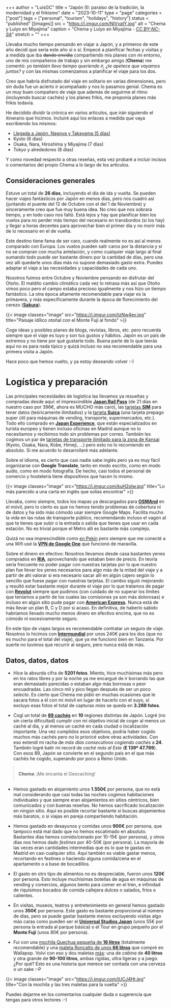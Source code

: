 +++
author = "LuisGC"
title = "Japón (I): paraíso de la tradición, la modernidad y el frikismo"
date = "2023-10-11"
type = "page"
categories = ["post"]
tags = ["personal", "tourism", "holidays", "history"]
status = "published"
[[images]]
  src = "https://i.imgur.com/NIVvatY.jpg"
  alt = "Chema y Luiyo en Miyajima"
  caption = "Chema y Luiyo en Miyajima - <a href='http://creativecommons.org/licenses/by-nc-sa/3.0/'><i>CC BY-NC-SA</i></a>"
  stretch = ""
+++

Llevaba mucho tiempo pensando en viajar a Japón, y a primeros de este año decidí que sería este año sí o sí. Empecé a planificar fechas y visitas y a medida que iba ~~dando envidia~~ compartiendo mis planes con mi entorno, uno de mis compañeros de trabajo y sin embargo amigo (**Chema**) me comentó: _yo también llevo tiempo queriendo ir, ¿te apetece que vayamos juntos?_ y con las mismas comenzamos a planificar el viaje para los dos.

Creo que habría disfrutado del viaje en solitario en varias dimensiones, pero sin duda fue un acierto ir acompañado y nos lo pasamos genial. Chema es un muy buen compañero de viaje que además de seguirme el ritmo (incluyendo buscar cachés) y los planes frikis, me proponía planes más frikis todavía.

He decidido dividir la crónica en varios artículos, que irán siguiendo el itinerario que hicimos. Incluiré aquí los enlaces a medida que vaya escribiendo los mismos:
* [Llegada a Japón, Nagoya y Takayama (5 días)](/blog/2023/10/japon-2-nagoya-takayama/)
* Kyoto (6 días)
* Osaka, Nara, Hiroshima y Miyajima (7 días)
* Tokyo y alrededores (8 días)

Y como novedad respecto a otras reseñas, esta vez probaré a incluir incisos o comentarios del propio Chema a lo largo de los artículos.

## Consideraciones generales

Estuve un total de **26 días**, incluyendo el día de ida y vuelta. Se pueden hacer viajes fantásticos por Japón en menos días, pero nos cuadró así (juntando el puente del 12 de Octubre con el del 1 de Noviembre) y sinceramente creo que fue muy buena idea. No creo que nos sobrara tiempo, y en todo caso nos faltó. Está lejos y hay que planificar bien los vuelos para no perder más tiempo del necesario en transbordos (si los hay) y llegar a horas decentes para aprovechar bien el primer día y no morir más de lo necesario en el de vuelta.

Este destino tiene fama de ser caro, cuando realmente no es así al menos comparado con Europa. Los vuelos pueden salir caros por la distancia y si no se compran con mucha antelación, y como cualquier viaje largo al final sumando todo puede ser bastante dinero por la cantidad de días, pero una vez allí quedarte unos días más no supone demasiado gasto extra. Puedes adaptar el viaje a las necesidades y capacidades de cada uno.

Nosotros fuimos entre Octubre y Noviembre pensando en disfrutar del Otoño. El maldito cambio climático cada vez lo retrasa más así que Otoño vimos poco pero el campo estaba precioso igualmente y nos hizo un tiempo fantástico. La otra época altamente recomendable para viajar es la primavera, y más específicamente durante la época de florecimiento del cerezo ([**Sakura**](https://es.wikipedia.org/wiki/Sakura_(cerezo))).

{{< image classes="image" src="https://i.imgur.com/tzNw4ev.jpg" title="Paisaje idílico otoñal con el Monte Fuji al fondo" >}}

Coge ideas y posibles planes de blogs, revistas, libros, etc. pero recuerda siempre que el viaje es tuyo y son tus gustos y hábitos. Japón es un país de extremos y no tiene por qué gustarte todo. Buena parte de lo que leerás aquí no es para nada típico y quizá incluso no sea recomendable para una primera visita a Japón.

Hace poco que hemos vuelto, y ya estoy deseando volver :-)

# Logística y preparación

Las principales necesidades de logística las llevamos ya resueltas y compradas desde aquí: el imprescindible [**Japan Rail Pass**](https://www.japan-experience.com/es/transporte/japan-rail-pass/nacional) (de 21 días en nuestro caso por 396€, ahora es MUCHO más caro), las [tarjetas **SIM**](https://www.japan-experience.com/es/conexion-a-internet/tarjeta-sim) para tener datos (teóricamente ilimitados) y la [tarjeta **Suica**](https://www.japan-experience.com/es/transporte/tarjeta-prepago/suica) (una tarjeta prepago super útil para máquinas de vending, transporte, supermercados, etc.). Todo ello comprado en [**Japan Experience**](https://www.japan-experience.com/es/), que están especializados en turista europeo y tienen incluso oficinas en Madrid aunque no lo necesitamos y recibimos todo sin problemas por correo. También les cogimos un par de [tarjetas de transporte ilimitado para la zona de Kansai](https://www.japan-experience.com/es/transporte/tarjeta-prepago/kyoto-nara-osaka-3-day-pass) (Kyoto, Osaka, Nara, Kobe, Himeji, ...) pero esto no lo recomiendo en absoluto. Si me acuerdo lo desarrollaré más adelante.

Sobre el idioma, es cierto que casi nadie sabe inglés pero ya es muy fácil organizarse con **Google Translate**, tanto en modo escrito, como en modo audio, como en modo fotografía. De hecho, casi todos el personal de comercio y hostelería tiene dispositivos que hacen lo mismo.

{{< image classes="image" src="https://i.imgur.com/kuH2olw.jpg" title="Lo más parecido a una carta en inglés que solías encontrar" >}}

Llevaba, como siempre, todos los mapas ya descargados para [**OSMAnd**](https://osmand.net/) en el móvil, pero lo cierto es que no hemos tenido problemas de cobertura ni de datos y ha sido más cómodo usar siempre Google Maps. Facilita mucho la vida en las rutas de transporte público, recomendando incluso el vagón al que te tienes que subir o la entrada o salida que tienes que usar en cada estación. No es trivial porque el Metro allí es bastante más complejo.

Quizá no sea imprescindible como [en Pekín](https://luiyo.net/blog/2019/09/pekin-guia-breve/) pero siempre que me conecté a una Wifi usé la [**VPN de Google One**](https://one.google.com/about/vpn) que funcionó de maravilla.

Sobre el dinero en efectivo: Nosotros llevamos desde casa bastantes yenes comprados en [**RIA**](https://www.riacurrencyexchange.es/), aprovechando que estaban bien de precio. En teoría sería frecuente no poder pagar con nuestras tarjetas por lo que nuestro plan fue llevar los yenes necesarios para algo más de la mitad del viaje y a partir de ahí valorar si era necesario sacar allí en algún cajero según lo sencillo que fuese pagar con nuestras tarjetas. El cambio siguió mejorando y resultó estar bastante mejor durante el viaje por lo que tratamos de pagar con [**Revolut**](https://www.revolut.com/es-ES/) siempre que pudimos (con cuidado de no superar los límites que teníamos a partir de los cuales las comisiones ya son más dolorosas) e incluso en algún sitio pude pagar con [**American Express**](https://www.americanexpress.com/es-es/). Nunca está de más llevar un plan B, C y D por si acaso. En definitiva, de haberlo sabido habríamos llevado mucho menos dinero en efectivo encima, que no es cómodo ni excesivamente seguro.

En este tipo de viajes largos es recomendable contratar un seguro de viaje. Nosotros lo hicimos con [**Intermundial**](https://www.intermundial.es/seguros-de-viaje/seguro-totaltravel) por unos 240€ para los dos (que no es mucho para el total del viaje), que ya me funcionó bien en Tanzania. Por suerte no tuvimos que recurrir al seguro, pero nunca está de más.

## Datos, datos, datos

* Hice la absurda cifra de **5201 fotos**. Miento, hice muchísimas más pero en los ratos libres y por la noche ya me encargué de ir borrando las que eran demasiado parecidas o estaban algo más borrosas o peor encuadradas. Las cinco mil y pico llegan después de ser un poco _selecto_. Es cierto que Chema me pidió en muchas ocasiones que le sacara fotos a él con mi móvil en lugar de hacerlo con el suyo, si excluyo esas fotos el total de capturas _mías_ se queda en **3.288 fotos**.

* Cogí un total de [**89 cachés**](https://www.geocaching.com/p/?guid=b78f2e04-cd1c-4199-820c-7ea3bb7fea20) en **10** regiones distintas de Japón. Logré (no sin cierta dificultad) cumplir con mi objetivo inicial de coger al menos un caché al día, y al menos un caché en cada ciudad o localización importante. Una vez cumplidos esos objetivos, podría haber cogido muchos más cachés pero no lo prioricé sobre otras actividades. Con eso extendí mi racha de _más días consecutivos cogiendo cachés_ a **24**. También logré batir mi record de _caché más al Este_ (**E 139º 47.799**). Con esos 89, Japón se convierte en el segundo país en el que más cachés he cogido, superando por poco a Reino Unido.

<blockquote>
<br>
<b>Chema</b>: ¡Me encanta el Geocaching!
<br><br>
</blockquote>



* Hemos gastado en alojamiento unos **1.550€** por persona, que no está mal considerando que casi todas las noches cogimos habitaciones individuales y que siempre eran alojamientos en sitios céntricos, bien comunicados y con buenas reseñas. No hemos sacrificado localización en ningún sitio. Aquí es posible recortar bastante si buscas alojamientos más baratos, o si viajas en pareja compartiendo habitación.

* Hemos gastado en desayunos y comidas unos **900€** por persona, que tampoco está mal dado que no hemos escatimado en absoluto. Bastantes días hemos comido/cenado por 10-15€ (por persona), y otros días nos hemos dado _festines_ por 40-50€ (por persona). La mayoría de las veces eran cantidades intermedias que es lo que te gastas en Madrid en casi cualquier sitio. Aquí también es viable gastar menos, recortando en festines o haciendo alguna comida/cena en el apartamento o a base de bocadillos.

* El gasto en otro tipo de alimentos no es despreciable, fueron unos **120€** por persona. Esto incluye muchísimas botellas de agua en máquinas de vending y comercios, algunos bento para comer en el tren, e infinidad de riquísimos bocados de comida callejera dulces o salados, fríos o calientes.

* En visitas, museos, teatros y entretenimiento en general hemos gastado unos **350€** por persona. Este gasto es bastante proporcional al número de días, pero se puede gastar bastante menos excluyendo visitas algo más caras como pueden ser el [**Universal Studios Japan**](https://www.usj.co.jp/web/en/us) (unos 55€ por persona la entrada al parque básica) o el Tour en grupo pequeño por el **Monte Fuji** (unos 80€ por persona).

* Fui con una [mochila Quechua pequeña de **16 litros**](https://www.decathlon.es/es/p/mochila-de-montana-y-senderismo-16l-quechua-nh-escape-500-equipaje-de-mano/_/R-p-334520?mc=8649496&c=GRIS) (totalmente recomendable) y una [maleta Roncatto de unos **66 litros**](https://www.modobyroncato.com/es/pp/4241822020/maleta-mediana--.html?prd=54358) que compré en Wallapop. Volví con eso y dos maletas <u>más</u>: una de _cabina_ de **40 litros** y otra grande de **90-100 litros**, ambas rígidas, ultra ligeras y a juego. ¿Por qué? Esto es una historia que merece ser contada con una cerveza o un sake :-P

{{< image classes="image" src="https://i.imgur.com/IUCJ4Ht.jpg" title="Con la mochila y las tres maletas para la vuelta" >}}

Puedes dejarme en los comentarios cualquier duda o sugerencia que tengas para otros lectores :-)